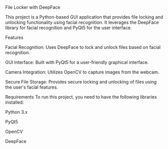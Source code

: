 File Locker with DeepFace

This project is a Python-based GUI application that provides file locking and unlocking functionality using facial recognition. 
It leverages the DeepFace library for facial recognition and PyQt5 for the user interface.


Features

Facial Recognition: Uses DeepFace to lock and unlock files based on facial recognition.

GUI Interface: Built with PyQt5 for a user-friendly graphical interface.

Camera Integration: Utilizes OpenCV to capture images from the webcam.

Secure File Storage: Provides secure locking and unlocking of files using the user's facial features.


Requirements To run this project, you need to have the following libraries installed:

Python 3.x

PyQt5

OpenCV

DeepFace
